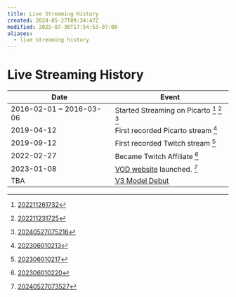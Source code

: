```yaml
---
title: Live Streaming History
created: 2024-05-27T09:34:47Z
modified: 2025-07-30T17:54:53-07:00
aliases:
  - live streaming history
---
```


# Live Streaming History

| Date | Event |
|---|---|
| 2016-02-01 ~ 2016-03-06 | Started Streaming on Picarto [^1] [^2] [^3] |
| 2019-04-12 | First recorded Picarto stream [^4] |
| 2019-09-12 | First recorded Twitch stream [^5] |
| 2022-02-27 | Became Twitch Affiliate [^6] |
| 2023-01-08 | [VOD website](https://vods.exodrifter.space) launched. [^7] |
| TBA | [V3 Model Debut](exodrifter-v3.md) |

[^1]: [202211261732](../entries/202211261732.md)
[^2]: [202211231725](../entries/202211231725.md)
[^3]: [20240527075216](../entries/20240527075216.md)
[^4]: [202306010213](../entries/202306010213.md)
[^5]: [202306010217](../entries/202306010217.md)
[^6]: [202306010220](../entries/202306010220.md)
[^7]: [20240527073527](../entries/20240527073527.md)
